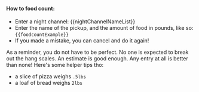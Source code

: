 #### How to food count:

-   Enter a night channel: {{nightChannelNameList}}
-   Enter the name of the pickup, and the amount of food in pounds, like so: `{{foodcountExample}}`
-   If you made a mistake, you can cancel and do it again!

As a reminder, you do not have to be perfect. No one is expected to break out the hang scales. An estimate is good enough. Any entry at all is better than none!
Here's some helper tips tho:

-   a slice of pizza weighs `.5lbs`
-   a loaf of bread weighs `2lbs`
